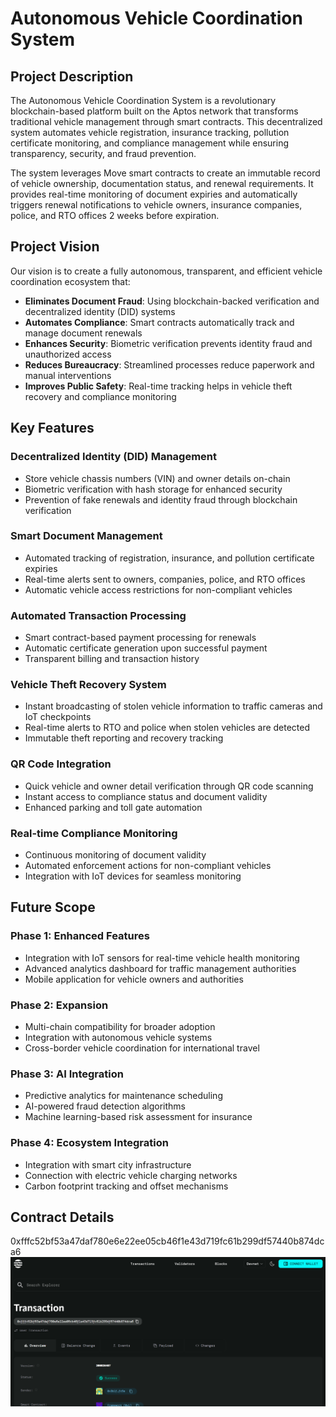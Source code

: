 # Autonomous Vehicle Coordination System

## Project Description

The Autonomous Vehicle Coordination System is a revolutionary blockchain-based platform built on the Aptos network that transforms traditional vehicle management through smart contracts. This decentralized system automates vehicle registration, insurance tracking, pollution certificate monitoring, and compliance management while ensuring transparency, security, and fraud prevention.

The system leverages Move smart contracts to create an immutable record of vehicle ownership, documentation status, and renewal requirements. It provides real-time monitoring of document expiries and automatically triggers renewal notifications to vehicle owners, insurance companies, police, and RTO offices 2 weeks before expiration.

## Project Vision

Our vision is to create a fully autonomous, transparent, and efficient vehicle coordination ecosystem that:

- **Eliminates Document Fraud**: Using blockchain-backed verification and decentralized identity (DID) systems
- **Automates Compliance**: Smart contracts automatically track and manage document renewals
- **Enhances Security**: Biometric verification prevents identity fraud and unauthorized access
- **Reduces Bureaucracy**: Streamlined processes reduce paperwork and manual interventions
- **Improves Public Safety**: Real-time tracking helps in vehicle theft recovery and compliance monitoring

## Key Features

###  Decentralized Identity (DID) Management
- Store vehicle chassis numbers (VIN) and owner details on-chain
- Biometric verification with hash storage for enhanced security
- Prevention of fake renewals and identity fraud through blockchain verification

###  Smart Document Management
- Automated tracking of registration, insurance, and pollution certificate expiries
- Real-time alerts sent to owners, companies, police, and RTO offices
- Automatic vehicle access restrictions for non-compliant vehicles

###  Automated Transaction Processing
- Smart contract-based payment processing for renewals
- Automatic certificate generation upon successful payment
- Transparent billing and transaction history

###  Vehicle Theft Recovery System
- Instant broadcasting of stolen vehicle information to traffic cameras and IoT checkpoints
- Real-time alerts to RTO and police when stolen vehicles are detected
- Immutable theft reporting and recovery tracking

###  QR Code Integration
- Quick vehicle and owner detail verification through QR code scanning
- Instant access to compliance status and document validity
- Enhanced parking and toll gate automation

###  Real-time Compliance Monitoring
- Continuous monitoring of document validity
- Automated enforcement actions for non-compliant vehicles
- Integration with IoT devices for seamless monitoring

## Future Scope

### Phase 1: Enhanced Features
- Integration with IoT sensors for real-time vehicle health monitoring
- Advanced analytics dashboard for traffic management authorities
- Mobile application for vehicle owners and authorities

### Phase 2: Expansion
- Multi-chain compatibility for broader adoption
- Integration with autonomous vehicle systems
- Cross-border vehicle coordination for international travel

### Phase 3: AI Integration
- Predictive analytics for maintenance scheduling
- AI-powered fraud detection algorithms
- Machine learning-based risk assessment for insurance

### Phase 4: Ecosystem Integration
- Integration with smart city infrastructure
- Connection with electric vehicle charging networks
- Carbon footprint tracking and offset mechanisms
## Contract Details
0xfffc52bf53a47daf780e6e22ee05cb46f1e43d719fc61b299df57440b874dca6
![alt text](image.png)
